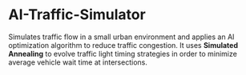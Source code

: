 # AI-Traffic-Simulator
Simulates traffic flow in a small urban environment and applies an AI optimization algorithm to reduce traffic congestion. It uses **Simulated Annealing** to evolve traffic light timing strategies in order to minimize average vehicle wait time at intersections.
